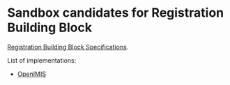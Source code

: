 # Sandbox candidates for Registration Building Block

[Registration Building Block Specifications](https://github.com/GovStackWorkingGroup/bb-registration).

List of implementations:

* [OpenIMIS](https://oleksii-1.gitbook.io/open-imis/)